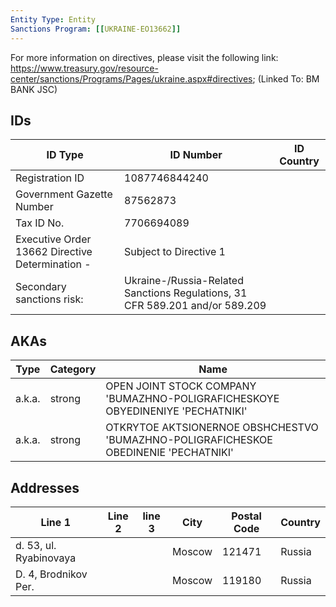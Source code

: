 ```yaml
---
Entity Type: Entity
Sanctions Program: [[UKRAINE-EO13662]]
---
```

For more information on directives, please visit the following link: https://www.treasury.gov/resource-center/sanctions/Programs/Pages/ukraine.aspx#directives; (Linked To: BM BANK JSC)

## IDs
| ID Type | ID Number | ID Country |
|---------|-----------|------------|
| Registration ID | 1087746844240 |  |
| Government Gazette Number | 87562873 |  |
| Tax ID No. | 7706694089 |  |
| Executive Order 13662 Directive Determination - | Subject to Directive 1 |  |
| Secondary sanctions risk: | Ukraine-/Russia-Related Sanctions Regulations, 31 CFR 589.201 and/or 589.209 |  |


## AKAs
| Type | Category | Name      | 
|------|----------|-----------|
| a.k.a. | strong | OPEN JOINT STOCK COMPANY 'BUMAZHNO-POLIGRAFICHESKOYE OBYEDINENIYE 'PECHATNIKI' |
| a.k.a. | strong | OTKRYTOE AKTSIONERNOE OBSHCHESTVO 'BUMAZHNO-POLIGRAFICHESKOE OBEDINENIE 'PECHATNIKI' |


## Addresses
| Line 1 | Line 2 | line 3 | City | Postal Code| Country | 
|--------|--------|--------|------|------------|---------|
| d. 53, ul. Ryabinovaya |  |  | Moscow | 121471 | Russia |
| D. 4, Brodnikov Per. |  |  | Moscow | 119180 | Russia |

